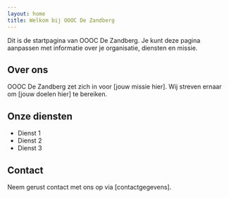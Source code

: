 ```yaml
---
layout: home
title: Welkom bij OOOC De Zandberg
---
```


Dit is de startpagina van OOOC De Zandberg. Je kunt deze pagina aanpassen met informatie over je organisatie, diensten en missie.

## Over ons

OOOC De Zandberg zet zich in voor [jouw missie hier]. Wij streven ernaar om [jouw doelen hier] te bereiken.

## Onze diensten

- Dienst 1
- Dienst 2
- Dienst 3

## Contact

Neem gerust contact met ons op via [contactgegevens].
